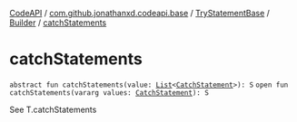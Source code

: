 [CodeAPI](../../../index.md) / [com.github.jonathanxd.codeapi.base](../../index.md) / [TryStatementBase](../index.md) / [Builder](index.md) / [catchStatements](.)

# catchStatements

`abstract fun catchStatements(value: `[`List`](https://kotlinlang.org/api/latest/jvm/stdlib/kotlin.collections/-list/index.html)`<`[`CatchStatement`](../../-catch-statement/index.md)`>): S`
`open fun catchStatements(vararg values: `[`CatchStatement`](../../-catch-statement/index.md)`): S`

See T.catchStatements

